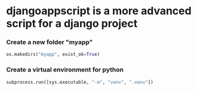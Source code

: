 # djangoappscript is a more advanced script for a django project

### Create a new folder "myapp"

```python
os.makedirs("myapp", exist_ok=True)
```

### Create a virtual environment for python

```python
subprocess.run([sys.executable, "-m", "venv", ".venv"])
```

